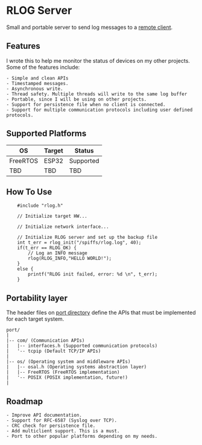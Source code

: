 # RLOG Server
Small and portable server to send log messages to a [remote client](https://github.com/eduardodsp/rlogcli).

## Features
I wrote this to help me monitor the status of devices on my other projects. Some of the features include:

    - Simple and clean APIs
    - Timestamped messages.
    - Asynchronous write.
    - Thread safety. Multiple threads will write to the same log buffer
    - Portable, since I will be using on other projects.
    - Support for persistence file when no client is connected.
    - Support for multiple communication protocols including user defined protocols.

## Supported Platforms
|   OS          | Target          | Status          |
| ------------- | -------------   | -------------   |
| FreeRTOS      | ESP32           | Supported       |
| TBD           | TBD             | TBD             |

## How To Use
```
    #include "rlog.h"
    
    // Initialize target HW...
    
    // Initialize network interface...
    
    // Initialize RLOG server and set up the backup file
    int t_err = rlog_init("/spiffs/rlog.log", 40);
    if(t_err == RLOG_OK) {
        // Log an INFO message
        rlog(RLOG_INFO,"HELLO WORLD!");
    }
    else {
        printf("RLOG init failed, error: %d \n", t_err);
    }
```
## Portability layer

The header files on [port directory](https://github.com/eduardodsp/rlog/tree/main/port) define the APIs that must be implemented for each target system. 
```
port/
|
|-- com/ (Communication APIs)
|   |-- interfaces.h (Supported communication protocols)
|   '-- tcpip (Default TCP/IP APIs)
|
|-- os/ (Operating system and middleware APIs) 
|   |-- osal.h (Operating systems abstraction layer) 
|   |-- FreeRTOS (FreeRTOS implementation)
|   '-- POSIX (POSIX implementation, future!)
|

```

## Roadmap
    - Improve API documentation.
    - Support for RFC-6587 (Syslog over TCP).
    - CRC check for persistence file.
    - Add multiclient support. This is a must.
    - Port to other popular platforms depending on my needs.